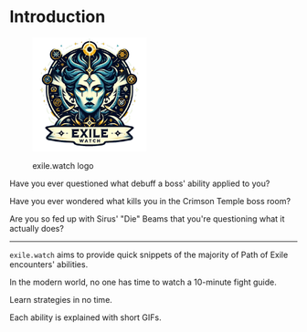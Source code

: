 # Introduction

<figure><img src=".gitbook/assets/exile.watch logo" alt="" width="200"><figcaption><p>exile.watch logo</p></figcaption></figure>

Have you ever questioned what debuff a boss' ability applied to you?

Have you ever wondered what kills you in the Crimson Temple boss room? &#x20;

Are you so fed up with Sirus' "Die" Beams that you're questioning what it actually does?

***

`exile.watch` aims to provide quick snippets of the majority of Path of Exile encounters' abilities.&#x20;

In the modern world, no one has time to watch a 10-minute fight guide.&#x20;

Learn strategies in no time.&#x20;

Each ability is explained with short GIFs.

